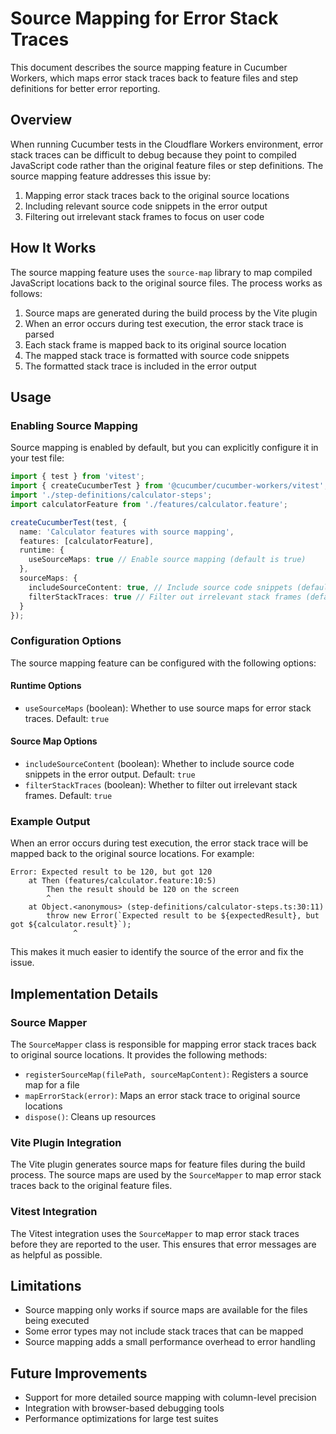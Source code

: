 # Source Mapping for Error Stack Traces

This document describes the source mapping feature in Cucumber Workers, which maps error stack traces back to feature files and step definitions for better error reporting.

## Overview

When running Cucumber tests in the Cloudflare Workers environment, error stack traces can be difficult to debug because they point to compiled JavaScript code rather than the original feature files or step definitions. The source mapping feature addresses this issue by:

1. Mapping error stack traces back to the original source locations
2. Including relevant source code snippets in the error output
3. Filtering out irrelevant stack frames to focus on user code

## How It Works

The source mapping feature uses the `source-map` library to map compiled JavaScript locations back to the original source files. The process works as follows:

1. Source maps are generated during the build process by the Vite plugin
2. When an error occurs during test execution, the error stack trace is parsed
3. Each stack frame is mapped back to its original source location
4. The mapped stack trace is formatted with source code snippets
5. The formatted stack trace is included in the error output

## Usage

### Enabling Source Mapping

Source mapping is enabled by default, but you can explicitly configure it in your test file:

```typescript
import { test } from 'vitest';
import { createCucumberTest } from '@cucumber/cucumber-workers/vitest';
import './step-definitions/calculator-steps';
import calculatorFeature from './features/calculator.feature';

createCucumberTest(test, {
  name: 'Calculator features with source mapping',
  features: [calculatorFeature],
  runtime: {
    useSourceMaps: true // Enable source mapping (default is true)
  },
  sourceMaps: {
    includeSourceContent: true, // Include source code snippets (default is true)
    filterStackTraces: true // Filter out irrelevant stack frames (default is true)
  }
});
```

### Configuration Options

The source mapping feature can be configured with the following options:

#### Runtime Options

- `useSourceMaps` (boolean): Whether to use source maps for error stack traces. Default: `true`

#### Source Map Options

- `includeSourceContent` (boolean): Whether to include source code snippets in the error output. Default: `true`
- `filterStackTraces` (boolean): Whether to filter out irrelevant stack frames. Default: `true`

### Example Output

When an error occurs during test execution, the error stack trace will be mapped back to the original source locations. For example:

```
Error: Expected result to be 120, but got 120
    at Then (features/calculator.feature:10:5)
        Then the result should be 120 on the screen
        ^
    at Object.<anonymous> (step-definitions/calculator-steps.ts:30:11)
        throw new Error(`Expected result to be ${expectedResult}, but got ${calculator.result}`);
              ^
```

This makes it much easier to identify the source of the error and fix the issue.

## Implementation Details

### Source Mapper

The `SourceMapper` class is responsible for mapping error stack traces back to original source locations. It provides the following methods:

- `registerSourceMap(filePath, sourceMapContent)`: Registers a source map for a file
- `mapErrorStack(error)`: Maps an error stack trace to original source locations
- `dispose()`: Cleans up resources

### Vite Plugin Integration

The Vite plugin generates source maps for feature files during the build process. The source maps are used by the `SourceMapper` to map error stack traces back to the original feature files.

### Vitest Integration

The Vitest integration uses the `SourceMapper` to map error stack traces before they are reported to the user. This ensures that error messages are as helpful as possible.

## Limitations

- Source mapping only works if source maps are available for the files being executed
- Some error types may not include stack traces that can be mapped
- Source mapping adds a small performance overhead to error handling

## Future Improvements

- Support for more detailed source mapping with column-level precision
- Integration with browser-based debugging tools
- Performance optimizations for large test suites 